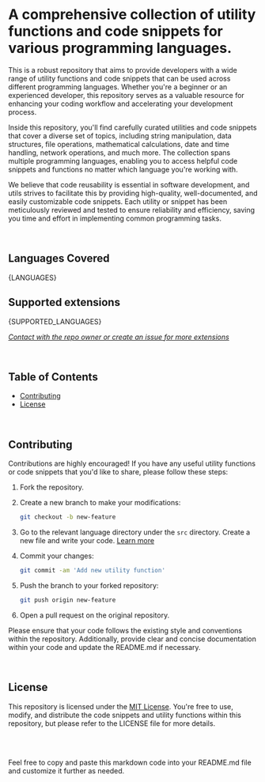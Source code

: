 # A comprehensive collection of utility functions and code snippets for various programming languages.

This is a robust repository that aims to provide developers with a wide range of utility functions and code snippets that can be used across different programming languages. Whether you're a beginner or an experienced developer, this repository serves as a valuable resource for enhancing your coding workflow and accelerating your development process.

Inside this repository, you'll find carefully curated utilities and code snippets that cover a diverse set of topics, including string manipulation, data structures, file operations, mathematical calculations, date and time handling, network operations, and much more. The collection spans multiple programming languages, enabling you to access helpful code snippets and functions no matter which language you're working with.

We believe that code reusability is essential in software development, and utils strives to facilitate this by providing high-quality, well-documented, and easily customizable code snippets. Each utility or snippet has been meticulously reviewed and tested to ensure reliability and efficiency, saving you time and effort in implementing common programming tasks.

<br />

## Languages Covered

{LANGUAGES}

## Supported extensions

{SUPPORTED_LANGUAGES}

[_Contact with the repo owner or create an issue for more extensions_](me@sayad.dev)

<br />

## Table of Contents

- [Contributing](#contributing)
- [License](#license)

<br />

## Contributing

Contributions are highly encouraged! If you have any useful utility functions or code snippets that you'd like to share, please follow these steps:

1. Fork the repository.

2. Create a new branch to make your modifications:

   ```sh
   git checkout -b new-feature
   ```

3. Go to the relevant language directory under the `src` directory. Create a new file and write your code. [Learn more](/CONTRIBUTING.md)

4. Commit your changes:

   ```sh
   git commit -am 'Add new utility function'
   ```

5. Push the branch to your forked repository:

   ```sh
   git push origin new-feature
   ```

6. Open a pull request on the original repository.

Please ensure that your code follows the existing style and conventions within the repository. Additionally, provide clear and concise documentation within your code and update the README.md if necessary.

<br />

## License

This repository is licensed under the [MIT License](LICENSE). You're free to use, modify, and distribute the code snippets and utility functions within this repository, but please refer to the LICENSE file for more details.

<br />
<br />

Feel free to copy and paste this markdown code into your README.md file and customize it further as needed.
